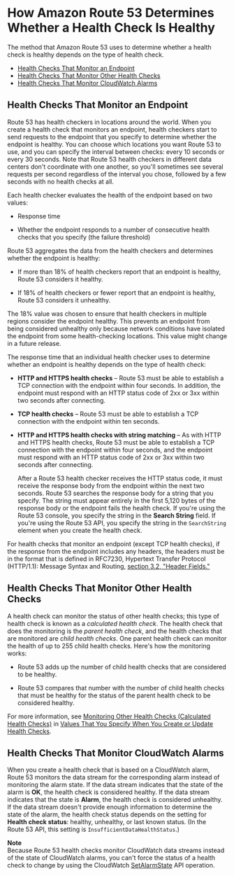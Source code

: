 # How Amazon Route 53 Determines Whether a Health Check Is Healthy<a name="dns-failover-determining-health-of-endpoints"></a>

The method that Amazon Route 53 uses to determine whether a health check is healthy depends on the type of health check\.


+ [Health Checks That Monitor an Endpoint](#dns-failover-determining-health-of-endpoints-monitor-endpoint)
+ [Health Checks That Monitor Other Health Checks](#dns-failover-determining-health-of-endpoints-calculated)
+ [Health Checks That Monitor CloudWatch Alarms](#dns-failover-determining-health-of-endpoints-cloudwatch)

## Health Checks That Monitor an Endpoint<a name="dns-failover-determining-health-of-endpoints-monitor-endpoint"></a>

Route 53 has health checkers in locations around the world\. When you create a health check that monitors an endpoint, health checkers start to send requests to the endpoint that you specify to determine whether the endpoint is healthy\. You can choose which locations you want Route 53 to use, and you can specify the interval between checks: every 10 seconds or every 30 seconds\. Note that Route 53 health checkers in different data centers don't coordinate with one another, so you'll sometimes see several requests per second regardless of the interval you chose, followed by a few seconds with no health checks at all\. 

Each health checker evaluates the health of the endpoint based on two values:

+ Response time

+ Whether the endpoint responds to a number of consecutive health checks that you specify \(the failure threshold\)

Route 53 aggregates the data from the health checkers and determines whether the endpoint is healthy:

+ If more than 18% of health checkers report that an endpoint is healthy, Route 53 considers it healthy\.

+ If 18% of health checkers or fewer report that an endpoint is healthy, Route 53 considers it unhealthy\.

The 18% value was chosen to ensure that health checkers in multiple regions consider the endpoint healthy\. This prevents an endpoint from being considered unhealthy only because network conditions have isolated the endpoint from some health\-checking locations\. This value might change in a future release\.

The response time that an individual health checker uses to determine whether an endpoint is healthy depends on the type of health check:

+ **HTTP and HTTPS health checks** – Route 53 must be able to establish a TCP connection with the endpoint within four seconds\. In addition, the endpoint must respond with an HTTP status code of 2xx or 3xx within two seconds after connecting\.

+ **TCP health checks** – Route 53 must be able to establish a TCP connection with the endpoint within ten seconds\.

+ **HTTP and HTTPS health checks with string matching** – As with HTTP and HTTPS health checks, Route 53 must be able to establish a TCP connection with the endpoint within four seconds, and the endpoint must respond with an HTTP status code of 2xx or 3xx within two seconds after connecting\. 

  After a Route 53 health checker receives the HTTP status code, it must receive the response body from the endpoint within the next two seconds\. Route 53 searches the response body for a string that you specify\. The string must appear entirely in the first 5,120 bytes of the response body or the endpoint fails the health check\. If you're using the Route 53 console, you specify the string in the **Search String** field\. If you're using the Route 53 API, you specify the string in the `SearchString` element when you create the health check\. 

For health checks that monitor an endpoint \(except TCP health checks\), if the response from the endpoint includes any headers, the headers must be in the format that is defined in RFC7230, Hypertext Transfer Protocol \(HTTP/1\.1\): Message Syntax and Routing, [section 3\.2, "Header Fields\."](https://tools.ietf.org/html/rfc7230#section-3.2)

## Health Checks That Monitor Other Health Checks<a name="dns-failover-determining-health-of-endpoints-calculated"></a>

A health check can monitor the status of other health checks; this type of health check is known as a *calculated health check*\. The health check that does the monitoring is the *parent health check*, and the health checks that are monitored are *child health checks*\. One parent health check can monitor the health of up to 255 child health checks\. Here's how the monitoring works:

+ Route 53 adds up the number of child health checks that are considered to be healthy\.

+ Route 53 compares that number with the number of child health checks that must be healthy for the status of the parent health check to be considered healthy\.

For more information, see [Monitoring Other Health Checks \(Calculated Health Checks\)](health-checks-creating-values.md#health-checks-creating-values-calculated) in [Values That You Specify When You Create or Update Health Checks](health-checks-creating-values.md)\.

## Health Checks That Monitor CloudWatch Alarms<a name="dns-failover-determining-health-of-endpoints-cloudwatch"></a>

When you create a health check that is based on a CloudWatch alarm, Route 53 monitors the data stream for the corresponding alarm instead of monitoring the alarm state\. If the data stream indicates that the state of the alarm is **OK**, the health check is considered healthy\. If the data stream indicates that the state is **Alarm**, the health check is considered unhealthy\. If the data stream doesn't provide enough information to determine the state of the alarm, the health check status depends on the setting for **Health check status**: healthy, unhealthy, or last known status\. \(In the Route 53 API, this setting is `InsufficientDataHealthStatus`\.\)

**Note**  
Because Route 53 health checks monitor CloudWatch data streams instead of the state of CloudWatch alarms, you can't force the status of a health check to change by using the CloudWatch [SetAlarmState](http://docs.aws.amazon.com/AmazonCloudWatch/latest/APIReference/API_SetAlarmState.html) API operation\.